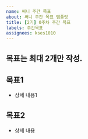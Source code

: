 ```yaml
---
name: 써니 주간 목표 
about: 써니 주간 목표 템플릿
title: [2기] 0주차 주간 목표
labels: 주간목표
assignees: kses1010
---
```


## 목표는 최대 2개만 작성. 

## 목표1 
- 상세 내용1

## 목표2 
- 상세 내용
